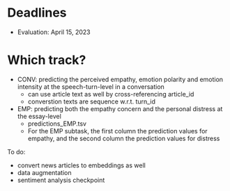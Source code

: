 # Deadlines
- Evaluation: April 15, 2023

# Which track?
- CONV: predicting the perceived empathy, emotion polarity and emotion intensity at the speech-turn-level in a conversation
    - can use article text as well by cross-referencing article_id
    - converstion texts are sequence w.r.t. turn_id
- EMP: predicting both the empathy concern and the personal distress at the essay-level
    - predictions_EMP.tsv
    - For the EMP subtask, the first column the prediction values for empathy, and the second column the prediction values for distress

To do:
- convert news articles to embeddings as well
- data augmentation
- sentiment analysis checkpoint